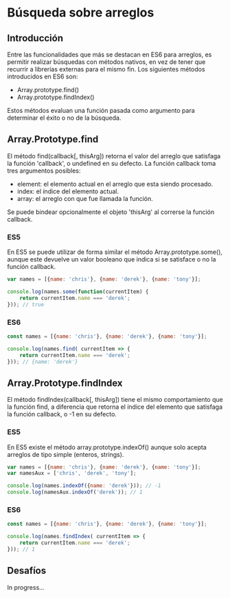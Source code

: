 # Búsqueda sobre arreglos

## Introducción

Entre las funcionalidades que más se destacan en ES6 para arreglos, es permitir realizar búsquedas con métodos nativos, en vez de tener que recurrir a librerías externas para el mismo fin. Los siguientes métodos introducidos en ES6 son:

- Array.prototype.find()
- Array.prototype.findIndex()

Estos métodos evaluan una función pasada como argumento para determinar el éxito o no de la búsqueda.

## Array.Prototype.find
El método find(callback[, thisArg]) retorna el valor del arreglo que satisfaga la función 'callback', o undefined en su defecto.
La función callback toma tres argumentos posibles:
- element: el elemento actual en el arreglo que esta siendo procesado.
- index: el índice del elemento actual.
- array: el arreglo con que fue llamada la función.

Se puede bindear opcionalmente el objeto 'thisArg' al correrse la función callback.

### ES5
En ES5 se puede utilizar de forma similar el método Array.prototype.some(), aunque este devuelve un valor booleano que indica si se satisface o no la función callback.

```javascript
var names = [{name: 'chris'}, {name: 'derek'}, {name: 'tony'}];

console.log(names.some(function(currentItem) {
	return currentItem.name === 'derek';
})); // true

```

### ES6
```javascript
const names = [{name: 'chris'}, {name: 'derek'}, {name: 'tony'}];

console.log(names.find( currentItem => {
	return currentItem.name === 'derek';
})); // {name: 'derek'}

```

## Array.Prototype.findIndex
El método findIndex(callback[, thisArg]) tiene el mismo comportamiento que la función find, a diferencia que retorna el índice del elemento que satisfaga la función callback, o -1 en su defecto.

### ES5
En ES5 existe el método array.prototype.indexOf() aunque solo acepta arreglos de tipo simple (enteros, strings).

```javascript
var names = [{name: 'chris'}, {name: 'derek'}, {name: 'tony'}];
var namesAux = ['chris', 'derek', 'tony'];

console.log(names.indexOf({name: 'derek'})); // -1
console.log(namesAux.indexOf('derek')); // 1
```

### ES6
```javascript
const names = [{name: 'chris'}, {name: 'derek'}, {name: 'tony'}];

console.log(names.findIndex( currentItem => {
	return currentItem.name === 'derek';
})); // 1
```

## Desafíos
In progress...